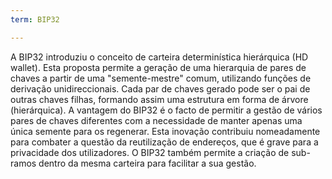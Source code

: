 ```yaml
---
term: BIP32

---
```

A BIP32 introduziu o conceito de carteira determinística hierárquica (HD wallet). Esta proposta permite a geração de uma hierarquia de pares de chaves a partir de uma "semente-mestre" comum, utilizando funções de derivação unidireccionais. Cada par de chaves gerado pode ser o pai de outras chaves filhas, formando assim uma estrutura em forma de árvore (hierárquica). A vantagem do BIP32 é o facto de permitir a gestão de vários pares de chaves diferentes com a necessidade de manter apenas uma única semente para os regenerar. Esta inovação contribuiu nomeadamente para combater a questão da reutilização de endereços, que é grave para a privacidade dos utilizadores. O BIP32 também permite a criação de sub-ramos dentro da mesma carteira para facilitar a sua gestão.